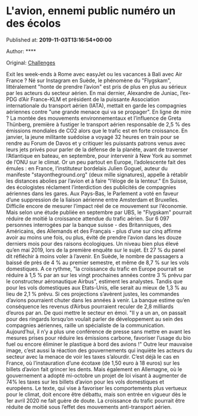 
# L'avion, ennemi public numéro un des écolos

Published at: **2019-11-03T13:16:54+00:00**

Author: ****

Original: [Challenges](https://www.challenges.fr/entreprise/transports/la-fievre-ecolo-en-finir-avec-l-avion_682502)

Exit les week-ends à Rome avec easyJet ou les vacances à Bali avec Air France ? Né sur Instagram en Suède, le phénomène du "Flygskam", littéralement "honte de prendre l’avion" est pris de plus en plus au sérieux par les acteurs du secteur aérien. En mai dernier, Alexandre de Juniac, l’ex-PDG d’Air France-KLM et président de la puissante Association internationale du transport aérien (IATA), mettait en garde les compagnies aériennes contre "une grande menace qui va se propager".
En ligne de mire ? La montée des mouvements environnementaux et l’influence de Greta Thünberg, première à fustiger le transport aérien responsable de 2,5 % des émissions mondiales de CO2 alors que le trafic est en forte croissance. En janvier, la jeune militante suédoise a voyagé 32 heures en train pour se rendre au Forum de Davos et y critiquer les puissants patrons venus avec leurs jets privés pour parler de la défense de la planète, avant de traverser l’Atlantique en bateau, en septembre, pour intervenir à New York au sommet de l’ONU sur le climat.
Or un peu partout en Europe, l’adolescente fait des émules : en France, l’instituteur bordelais Julien Goguel, auteur du manifeste "stayontheground.org" (deux mille signatures), appelle à rétablir les distances abolies par l’avion et à faire "l’éloge de la lenteur." En Suisse, des écologistes réclament l’interdiction des publicités de compagnies aériennes dans les gares. Aux Pays-Bas, le Parlement a voté en faveur d’une suppression de la liaison aérienne entre Amsterdam et Bruxelles.
Difficile encore de mesurer l’impact réel de ce mouvement sur l’économie. Mais selon une étude publiée en septembre par UBS, le "Flygskam" pourrait réduire de moitié la croissance attendue du trafic aérien. Sur 6 097 personnes interrogées par la banque suisse - des Britanniques, des Américains, des Allemands et des Français - plus d’une sur cinq affirme avoir au moins une fois, ou plus, évité de prendre l’avion dans les douze derniers mois pour des raisons écologiques. Un niveau bien plus élevé qu’en mai 2019, lors de la première enquête sur le sujet. Et 27 % du panel dit réfléchir à moins voler à l’avenir. En Suède, le nombre de passagers a baissé de près de 4 % au premier semestre, et même de 8,7 % sur les vols domestiques. A ce rythme, "la croissance du trafic en Europe pourrait se réduire à 1,5 % par an sur les vingt prochaines années contre 3 % prévu par le constructeur aéronautique Airbus", estiment les analystes. Tandis que pour les vols domestiques aux Etats-Unis, elle serait au mieux de 1,3 % au lieu de 2,1 % prévu.
Si ces projections s’avèrent justes, les commandes d’avions pourraient chuter dans les années à venir. La banque estime qu’en conséquence les revenus d’Airbus pourraient reculer de 2,8 milliards d’euros par an. De quoi mettre le secteur en émoi. "Il y a un an, on passait pour des ringards lorsqu’on voulait parler de développement au sein des compagnies aériennes, raille un spécialiste de la communication. Aujourd’hui, il n’y a plus une conférence de presse sans mettre en avant les mesures prises pour réduire les émissions carbone, favoriser l’usage du bio fuel ou encore éliminer le plastique à bord des avions !" Outre leur mauvaise image, c’est aussi la réaction des gouvernements qui inquiète les acteurs du secteur avec la menace de voir les taxes s’alourdir. C’est déjà le cas en France, où l’instauration d’une écotaxe (de 1,50 euro à 18 euros) sur les billets d’avion fait grincer les dents. Mais également en Allemagne, où le gouvernement a adopté mi-octobre un projet de loi visant à augmenter de 74% les taxes sur les billets d’avion pour les vols domestiques et européens. Le texte, qui vise à favoriser les comportements plus vertueux pour le climat, doit encore être débattu, mais son entrée en vigueur dès le 1er avril 2020 ne fait guère de doute.
La croissance du trafic pourrait être réduite de moitié sous l’effet des mouvements anti-transport aérien.
